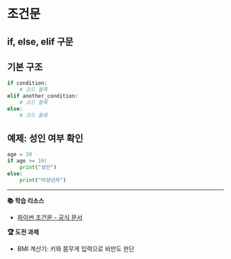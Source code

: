 # 조건문
## if, else, elif 구문

## 기본 구조
```python
if condition:
    # 코드 블록
elif another_condition:
    # 코드 블록
else:
    # 코드 블록
```

## 예제: 성인 여부 확인
```python
age = 20
if age >= 19:
    print("성인")
else:
    print("미성년자")
```

---
**📚 학습 리소스**
- [파이썬 조건문 - 공식 문서](https://docs.python.org/ko/3/tutorial/controlflow.html#if-statements)

**🏆 도전 과제**
- BMI 계산기: 키와 몸무게 입력으로 비만도 판단 